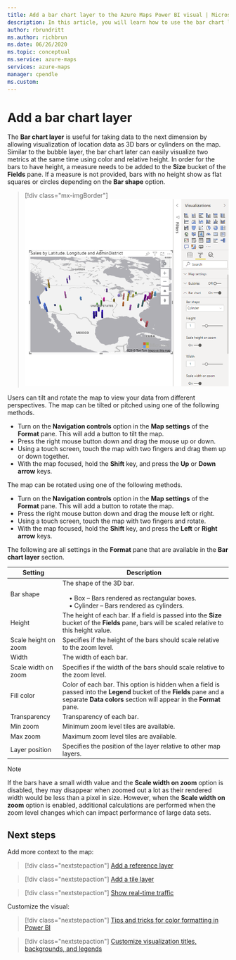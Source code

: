 ```yaml
---
title: Add a bar chart layer to the Azure Maps Power BI visual | Microsoft Azure Maps
description: In this article, you will learn how to use the bar chart layer in the Microsoft Azure Maps visual for Power BI.
author: rbrundritt
ms.author: richbrun
ms.date: 06/26/2020
ms.topic: conceptual
ms.service: azure-maps
services: azure-maps
manager: cpendle
ms.custom: 
---
```


# Add a bar chart layer

The **Bar chart layer** is useful for taking data to the next dimension by allowing visualization of location data as 3D bars or cylinders on the map. Similar to the bubble layer, the bar chart later can easily visualize two metrics at the same time using color and relative height. In order for the bars to have height, a measure needs to be added to the **Size** bucket of the **Fields** pane. If a measure is not provided, bars with no height show as flat squares or circles depending on the **Bar shape** option.

> [!div class="mx-imgBorder"]
> ![A map displaying point data using the bar chart layer](media/power-bi-visual/bar-chart-layer-styled.png)

Users can tilt and rotate the map to view your data from different perspectives. The map can be tilted or pitched using one of the following methods.

-   Turn on the **Navigation controls** option in the **Map settings** of the **Format** pane. This will add a button to tilt the map.
-   Press the right mouse button down and drag the mouse up or down.
-   Using a touch screen, touch the map with two fingers and drag them up or down together.
-   With the map focused, hold the **Shift** key, and press the **Up** or **Down arrow** keys.

The map can be rotated using one of the following methods.

-   Turn on the **Navigation controls** option in the **Map settings** of the **Format** pane. This will add a button to rotate the map.
-   Press the right mouse button down and drag the mouse left or right.
-   Using a touch screen, touch the map with two fingers and rotate.
-   With the map focused, hold the **Shift** key, and press the **Left** or **Right arrow** keys.

The following are all settings in the **Format** pane that are available in the **Bar chart layer** section.

| Setting              | Description      |
|----------------------|------------------|
| Bar shape            | The shape of the 3D bar.<br/><br/>&nbsp;&nbsp;&nbsp;&nbsp;• Box – Bars rendered as rectangular boxes.<br/>&nbsp;&nbsp;&nbsp;&nbsp;• Cylinder – Bars rendered as cylinders. |
| Height               | The height of each bar. If a field is passed into the **Size** bucket of the **Fields** pane, bars will be scaled relative to this height value. |
| Scale height on zoom | Specifies if the height of the bars should scale relative to the zoom level. |
| Width                | The width of each bar.  |
| Scale width on zoom  | Specifies if the width of the bars should scale relative to the zoom level.  |
| Fill color           | Color of each bar. This option is hidden when a field is passed into the **Legend** bucket of the **Fields** pane and a separate **Data colors** section will appear in the **Format** pane. |
| Transparency         | Transparency of each bar. |
| Min zoom             | Minimum zoom level tiles are available. |
| Max zoom             | Maximum zoom level tiles are available. |
| Layer position       | Specifies the position of the layer relative to other map layers. |

> [!NOTE]
> If the bars have a small width value and the **Scale width on zoom** option is disabled, they may disappear when zoomed out a lot as their rendered width would be less than a pixel in size. However, when the **Scale width on zoom** option is enabled, additional calculations are performed when the zoom level changes which can impact performance of large data sets.

## Next steps

Add more context to the map:

> [!div class="nextstepaction"]
> [Add a reference layer](power-bi-visual-add-reference-layer.md)

> [!div class="nextstepaction"]
> [Add a tile layer](power-bi-visual-add-tile-layer.md)

> [!div class="nextstepaction"]
> [Show real-time traffic](power-bi-visual-show-real-time-traffic.md)

Customize the visual:

> [!div class="nextstepaction"]
> [Tips and tricks for color formatting in Power BI](/power-bi/visuals/service-tips-and-tricks-for-color-formatting)

> [!div class="nextstepaction"]
> [Customize visualization titles, backgrounds, and legends](/power-bi/visuals/power-bi-visualization-customize-title-background-and-legend)